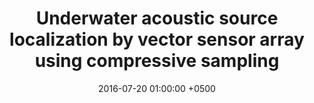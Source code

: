 ---
title: "Underwater acoustic source localization by vector sensor array using compressive sampling"
collection: publications
permalink: /publications/oceans16/
date: 2016-07-20 01:00:00 +0500
venue: 'MTS/IEEE OCEANS'
bibtex: '/bibtex/oceans16.html'
pdf: '/files/oceans16.pdf'
pubtype: 'conference'
authors: 'P.V. Nagesha, G. V. Anand, Sanjeev Gurugopinath, <ins>Akarsh Prabhakara</ins>'
excerpt_separator: "{.}* => Co-primary authors"
---